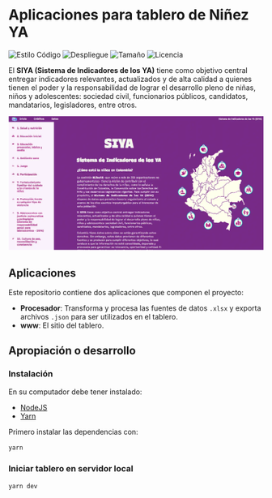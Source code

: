 # Aplicaciones para tablero de Niñez YA

![Estilo Código](https://github.com/enflujo/imagina-ninezya/actions/workflows/estilo-codigo.yml/badge.svg)
![Despliegue](https://github.com/enflujo/imagina-ninezya/actions/workflows/despliegue.yml/badge.svg)
![Tamaño](https://img.shields.io/github/repo-size/enflujo/imagina-ninezya?color=%235757f7&label=Tama%C3%B1o%20repo&logo=open-access&logoColor=white)
![Licencia](https://img.shields.io/github/license/enflujo/imagina-ninezya?label=Licencia&logo=open-source-initiative&logoColor=white)

El **SIYA (Sistema de Indicadores de los YA)** tiene como objetivo central entregar indicadores relevantes, actualizados y de alta calidad a quienes tienen el poder y la responsabilidad de lograr el desarrollo pleno de niñas, niños y adolescentes: sociedad civil, funcionarios públicos, candidatos, mandatarios, legisladores, entre otros.

![](aplicaciones/www/estaticos/imagenes/SEO_general.webp)


## Aplicaciones

Este repositorio contiene dos aplicaciones que componen el proyecto:

- **Procesador**: Transforma y procesa las fuentes de datos `.xlsx` y exporta archivos `.json` para ser utilizados en el tablero.
- **www**: El sitio del tablero.

## Apropiación o desarrollo


### Instalación

En su computador debe tener instalado:

- [NodeJS](https://nodejs.org/en/download "Instrucciones para descargar NodeJS")
- [Yarn](https://classic.yarnpkg.com/lang/en/docs/install/#debian-stable "Instrucciones para instalar Yarn")

Primero instalar las dependencias con:

```bash
yarn
```

### Iniciar tablero en servidor local

```bash
yarn dev
```